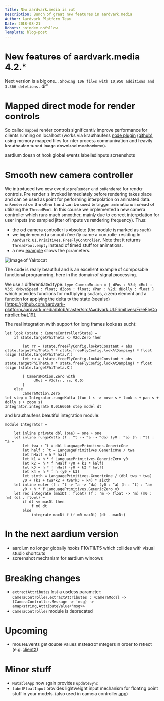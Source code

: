 ```yaml
---
Title: New aardvark.media is out
Description: Bunch of great new features in aardvark.media
Author: Aardvark Platform Team
Date: 2018-08-21
Robots: noindex,nofollow
Template: blog-post
---
```

# New features of aardvark.media 4.2.*

Next version is a big one... `Showing 106 files with 10,950 additions and 3,366 deletions.` [diff](https://github.com/aardvark-platform/aardvark.media/commit/6caf11966e0e24d51cfd043d5ea0b8b862281ddc)

# Mapped direct mode for render controls

So called `mapped` render controls significantly improve performance for clients running on localhost (works via krauthaufens [node plugin](https://www.npmjs.com/package/node-shared-mem)  [(github)](https://github.com/aardvark-platform/node-shared-mem) using memory mapped files for
inter process communication and heavily krauthaufen tuned image download mechanisms).

aardium doesn ot hook global events
labelledinputs
screenshots

# Smooth new camera controller

We introduced two new events: `preRender` and `onRendered` for render controls. Pre render is invoked immediately before rendering takes place
and can be used as point for performing interpolation on animated data. `onRendered` on the other hand can be used to trigger animations instead
of utilizing the `ThreadPool`. 
In this course we implemented a new camera controller which runs much smoother, mainly due to correct interpolation for user inputs (no sampled jitter of inputs vs
rendering frequency). Thus: 
 - the old camera controller is obsolete (the module is marked as such)
 - we implemented a smooth free fly camera controller residing in `Aardvark.UI.Primitives.FreeFlyController`. Note that it returns `ThreadPool.empty` instead of timed stuff
 for animations.
 - a new [example](https://github.com/aardvark-platform/aardvark.media/blob/master/src/Examples%20(dotnetcore)/18%20-%20CameraControllerSettings/App.fs) shows the parameters. 

 ![Image of Yaktocat](%base_url%/assets/newCameraController.png)
 
 The code is really beautiful and is an excellent example of composable functional programming, here in the domain of signal processing.

 We use a differentiated type: `type CameraMotion = { dPos : V3d; dRot : V3d; dMoveSpeed : float; dZoom : float; dPan : V2d; dDolly : float }` which provides functions for multiplying scalars, a zero element and a function for applying the delta to the state (seealso)[https://github.com/aardvark-platform/aardvark.media/blob/master/src/Aardvark.UI.Primitives/FreeFlyController.fs#L19].

The real integration (with support for long frames looks as such):
``` 
let look (state : CameraControllerState) =
    if state.targetPhiTheta <> V2d.Zero then
                    
        let rr = (state.freeFlyConfig.lookAtConstant + abs state.targetPhiTheta.Y * state.freeFlyConfig.lookAtDamping) * float (sign (state.targetPhiTheta.Y))
        let ru = (state.freeFlyConfig.lookAtConstant + abs state.targetPhiTheta.X * state.freeFlyConfig.lookAtDamping) * float (sign (state.targetPhiTheta.X))

        { CameraMotion.Zero with
             dRot = V3d(rr, ru, 0.0)
        }
    else
        CameraMotion.Zero
let step = Integrator.rungeKutta (fun t s -> move s + look s + pan s + dolly s + zoom s)
Integrator.integrate 0.0166666 step model dt
```

and krauthaufens beautiful integration module:
```
module Integrator = 

    let inline private dbl (one) = one + one    
    let inline rungeKutta (f : ^t -> ^a -> ^da) (y0 : ^a) (h : ^t) : ^a =
        let twa : ^t = dbl LanguagePrimitives.GenericOne
        let half : ^t = LanguagePrimitives.GenericOne / twa
        let hHalf = h * half    
        let k1 = h * f LanguagePrimitives.GenericZero y0
        let k2 = h * f hHalf (y0 + k1 * half)
        let k3 = h * f hHalf (y0 + k2 * half)
        let k4 = h * f h (y0 + k3)
        let sixth = LanguagePrimitives.GenericOne / (dbl twa + twa)
        y0 + (k1 + twa*k2 + twa*k3 + k4) * sixth    
    let inline euler (f : ^t -> ^a -> ^da) (y0 : ^a) (h : ^t) : ^a=
        y0 + h * f LanguagePrimitives.GenericZero y0    
    let rec integrate (maxDt : float) (f : 'm -> float -> 'm) (m0 : 'm) (dt : float) =
        if dt <= maxDt then
            f m0 dt
        else
            integrate maxDt f (f m0 maxDt) (dt - maxDt) 
```

# In the next aardium version

- aardium no longer globally hooks F10/F11/F5 which collides with visual studio shortcuts
- screenshot mechanism for aardium windows

# Breaking changes 

- `extractAttributes` lost a useless parameter: `CameraController.extractAttributes : MCameraModel -> (CameraController.Message -> 'msg) -> amap<string,AttributeValue<'msg>>`
- `CameraController` module is deprecated


# Upcoming

- mouseEvents get double values instead of integers in order to reflect (e.g. [clientX](https://developer.mozilla.org/en-US/docs/Web/API/MouseEvent/clientX))

# Minor stuff

- `MutableApp` now again provides `updateSync`
- `labelFloatInput` provides lightweight input mechanism for floating point stuff in your models. (also used in camera controller [app](https://github.com/aardvark-platform/aardvark.media/blob/master/src/Examples%20(dotnetcore)/18%20-%20CameraControllerSettings/App.fs#L72))